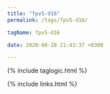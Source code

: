 ```yaml
---
title: "fpv5-d16"
permalink: /tags/fpv5-d16/

tagName: fpv5-d16

date: 2020-08-28 21:43:37 +0300

---
```


{% include taglogic.html %}

{% include links.html %}
